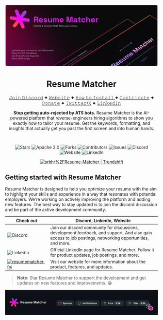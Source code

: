 <div align="center">

[![Resume Matcher](assets/page_2.png)](https://www.resumematcher.fyi)

# Resume Matcher

[𝙹𝚘𝚒𝚗 𝙳𝚒𝚜𝚌𝚘𝚛𝚍](https://dsc.gg/resume-matcher) ✦ [𝚆𝚎𝚋𝚜𝚒𝚝𝚎](https://resumematcher.fyi) ✦ [𝙷𝚘𝚠 𝚝𝚘 𝙸𝚗𝚜𝚝𝚊𝚕𝚕 ](#how-to-install) ✦ [𝙲𝚘𝚗𝚝𝚛𝚒𝚋𝚞𝚝𝚎](#join-us-contribute) ✦ [𝙳𝚘𝚗𝚊𝚝𝚎](#please-support-the-development-by-donating) ✦ [𝚃𝚠𝚒𝚝𝚝𝚎𝚛/𝚇](https://twitter.com/_srbhr_) ✦ [𝙻𝚒𝚗𝚔𝚎𝚍𝙸𝚗](https://www.linkedin.com/company/resume-matcher/)

**Stop getting auto-rejected by ATS bots.** Resume Matcher is the AI-powered platform that reverse-engineers hiring algorithms to show you exactly how to tailor your resume. Get the keywords, formatting, and insights that actually get you past the first screen and into human hands.

</div>

<br>

<div align="center">

![Stars](https://img.shields.io/github/stars/srbhr/Resume-Matcher?labelColor=black&style=flat-square&color=FFF)
![Apache 2.0](https://img.shields.io/github/license/srbhr/Resume-Matcher?labelColor=black&style=flat-square&color=FFF) ![Forks](https://img.shields.io/github/forks/srbhr/Resume-Matcher?labelColor=black&style=flat-square&color=FFF) ![Contributors](https://img.shields.io/github/contributors/srbhr/Resume-Matcher?labelColor=black&style=flat-square&color=FFF) ![Issues](https://img.shields.io/github/issues-raw/srbhr/Resume-Matcher?labelColor=black&style=flat-square&color=FFF)
![Discord](https://img.shields.io/discord/1122069176962531400?labelColor=black&logo=discord&logoColor=FFF&style=flat-square&color=FFF) ![Website](https://img.shields.io/badge/website-Resume%20Matcher-FFF?labelColor=black&style=flat-square&color=FFF) ![LinkedIn](https://img.shields.io/badge/LinkedIn-Resume%20Matcher-FFF?labelColor=black&logo=LinkedIn&style=flat-square&color=FFF)

<a href="https://trendshift.io/repositories/565" target="_blank"><img src="https://trendshift.io/api/badge/repositories/565" alt="srbhr%2FResume-Matcher | Trendshift" style="width: 250px; height: 55px;" width="250" height="55"/></a>

</div>

## Getting started with Resume Matcher

Resume Matcher is designed to help you optimize your resume with the aim to highlight your skills and experience in a way that resonates with potential employers. We're working on actively improving the platform and adding new features. The best way to stay updated is to join the discord discussion and be part of the active development community.

|Check out| Discord, LinkedIn, Website |
| ------- | ----------- |
| ![Discord](https://custom-icon-badges.demolab.com/badge/Discord-black?style=for-the-badge) | Join our discord community for discussions, development feedback, and support. And also gain access to job postings, networking opportunities, and more. |
| ![LinkedIn](https://custom-icon-badges.demolab.com/badge/LinkedIn-black?style=for-the-badge) | Official LinkedIn page for Resume Matcher. Follow it for product updates, job postings, and more. |
| [![resumematcher.fyi](https://custom-icon-badges.demolab.com/badge/resumematcher-black?style=for-the-badge)](https://github.com/srbhr/Resume-Matcher)  | Visit our website for more information about the product, features, and updates. |


> **Note:** Star Resume Matcher to support the development and get updates on new features and improvements. 😁

![Star Resume Matcher](assets/Star%20Resume%20Matcher.png)